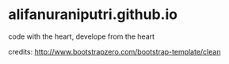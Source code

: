# alifanuraniputri.github.io
code with the heart, develope from the heart


credits:
http://www.bootstrapzero.com/bootstrap-template/clean